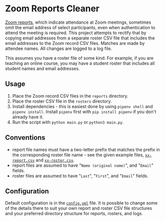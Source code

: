 # Zoom Reports Cleaner

[Zoom reports](https://support.zoom.com/hc/en/article?id=zm_kb&sysparm_article=KB0060623), which indicate attendance at Zoom meetings, sometimes omit the email address of select participants, even when authentication to attend the meeting is required. This project attempts to rectify that by copying email addresses from a separate roster CSV file that includes the email addresses to the Zoom record CSV files. Matches are made by attendee names. All changes are logged to a log file.

This assumes you have a roster file of some kind. For example, if you are teaching an online course, you may have a student roster that includes all student names and email addresses.

## Usage

1. Place the Zoom record CSV files in the `reports` directory.
1. Place the roster CSV file in the `rosters` directory.
1. Install dependencies - this is easiest done by using `pipenv shell` and `pipenv install`. Install `pipenv` first with `pip install pipenv` if you don't already have it.
1. Run the script with `python main.py` or `python3 main.py`.

## Conventions

- report file names must have a two-letter prefix that matches the prefix in the corresponding roster file name - see the given example files, [`xx-report.csv`](./reports/xx-report.csv) and [`xx-roster.csv`](./rosters/xx-roster.csv).
- report files are assumed to have "`Name (original name)`", and "`Email`" fields.
- roster files are assumed to have "`Last`", "`First`", and "`Email`" fields.

## Configuration

Default configuration is in the [`config.yml`](./config.yml) file. It is possible to change some of the details there to suit your own report and roster CSV file structures and your preferred directory structure for reports, rosters, and logs.
